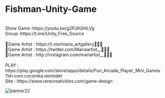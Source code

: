 # Fishman-Unity-Game
<br />
Show Game :https://youtu.be/g2PJIhSHLVg<br />
Group :https://t.me/Unity_Free_Source<br /><br />
🎨Game Artist : https://t.me/maria_artgallery👱🏻‍♀️<br />
🎨Game Artist : https://twitter.com/Mariaartist__👱🏻‍♀️<br />
🎨Game Artist : http://instagram.com/mariartist__👱🏻‍♀️<br /><br />
PLAY : https://play.google.com/store/apps/details/Fun_Arcade_Player_Mini_Games?id=com.coconika.reminder<br />
Site : https://www.rarecreativities.com/game-design <br />

![banner22](https://user-images.githubusercontent.com/83016119/210817799-9085fdae-7bb8-4128-b05c-c6126a009849.png)
